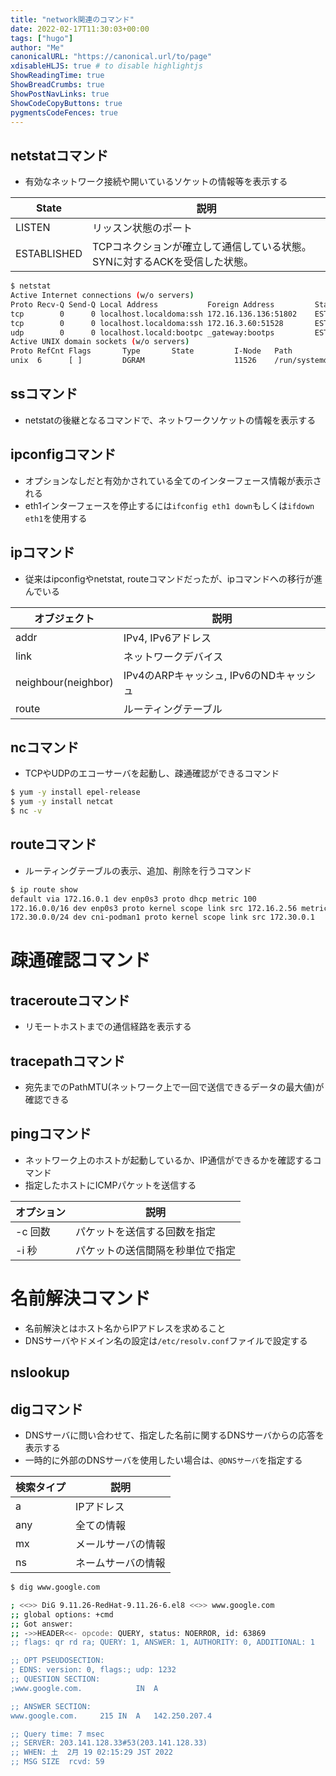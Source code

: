 ```yaml
---
title: "network関連のコマンド"
date: 2022-02-17T11:30:03+00:00
tags: ["hugo"] 
author: "Me"
canonicalURL: "https://canonical.url/to/page"
xdisableHLJS: true # to disable highlightjs
ShowReadingTime: true
ShowBreadCrumbs: true
ShowPostNavLinks: true
ShowCodeCopyButtons: true
pygmentsCodeFences: true
---
```


## netstatコマンド
 - 有効なネットワーク接続や開いているソケットの情報等を表示する

|State|説明|
|-|-|
|LISTEN|リッスン状態のポート|
|ESTABLISHED|TCPコネクションが確立して通信している状態。SYNに対するACKを受信した状態。|


```bash
$ netstat
Active Internet connections (w/o servers)
Proto Recv-Q Send-Q Local Address           Foreign Address         State
tcp        0      0 localhost.localdoma:ssh 172.16.136.136:51802    ESTABLISHED
tcp        0      0 localhost.localdoma:ssh 172.16.3.60:51528       ESTABLISHED
udp        0      0 localhost.locald:bootpc _gateway:bootps         ESTABLISHED
Active UNIX domain sockets (w/o servers)
Proto RefCnt Flags       Type       State         I-Node   Path
unix  6      [ ]         DGRAM                    11526    /run/systemd/journal/socket
```

## ssコマンド
 - netstatの後継となるコマンドで、ネットワークソケットの情報を表示する

## ipconfigコマンド
 - オプションなしだと有効かされている全てのインターフェース情報が表示される
 - eth1インターフェースを停止するには`ifconfig eth1 down`もしくは`ifdown eth1`を使用する

## ipコマンド
 - 従来はipconfigやnetstat, routeコマンドだったが、ipコマンドへの移行が進んでいる

|オブジェクト|説明|
|-|-|
|addr|IPv4, IPv6アドレス|
|link|ネットワークデバイス|
|neighbour(neighbor)|IPv4のARPキャッシュ, IPv6のNDキャッシュ|
|route|ルーティングテーブル|

## ncコマンド
 - TCPやUDPのエコーサーバを起動し、疎通確認ができるコマンド

```bash
$ yum -y install epel-release
$ yum -y install netcat
$ nc -v
```

## routeコマンド
 - ルーティングテーブルの表示、追加、削除を行うコマンド

```bash
$ ip route show
default via 172.16.0.1 dev enp0s3 proto dhcp metric 100
172.16.0.0/16 dev enp0s3 proto kernel scope link src 172.16.2.56 metric 100
172.30.0.0/24 dev cni-podman1 proto kernel scope link src 172.30.0.1
```
# 疎通確認コマンド

## tracerouteコマンド
 - リモートホストまでの通信経路を表示する

## tracepathコマンド
 - 宛先までのPathMTU(ネットワーク上で一回で送信できるデータの最大値)が確認できる

## pingコマンド
 - ネットワーク上のホストが起動しているか、IP通信ができるかを確認するコマンド
 - 指定したホストにICMPパケットを送信する

|オプション|説明|
|-|-|
|-c 回数|パケットを送信する回数を指定|
|-i 秒|パケットの送信間隔を秒単位で指定|


# 名前解決コマンド
 - 名前解決とはホスト名からIPアドレスを求めること
 - DNSサーバやドメイン名の設定は`/etc/resolv.conf`ファイルで設定する
## nslookup
## digコマンド
 - DNSサーバに問い合わせて、指定した名前に関するDNSサーバからの応答を表示する
 - 一時的に外部のDNSサーバを使用したい場合は、`@DNSサーバ`を指定する

|検索タイプ|説明|
|-|-|
|a|IPアドレス|
|any|全ての情報|
|mx|メールサーバの情報|
|ns|ネームサーバの情報|

```bash
$ dig www.google.com

; <<>> DiG 9.11.26-RedHat-9.11.26-6.el8 <<>> www.google.com
;; global options: +cmd
;; Got answer:
;; ->>HEADER<<- opcode: QUERY, status: NOERROR, id: 63869
;; flags: qr rd ra; QUERY: 1, ANSWER: 1, AUTHORITY: 0, ADDITIONAL: 1

;; OPT PSEUDOSECTION:
; EDNS: version: 0, flags:; udp: 1232
;; QUESTION SECTION:
;www.google.com.			IN	A

;; ANSWER SECTION:
www.google.com.		215	IN	A	142.250.207.4

;; Query time: 7 msec
;; SERVER: 203.141.128.33#53(203.141.128.33)
;; WHEN: 土  2月 19 02:15:29 JST 2022
;; MSG SIZE  rcvd: 59
```



